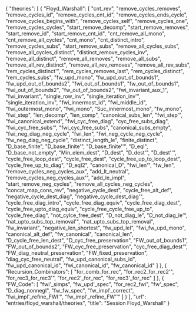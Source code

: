 {
    "theories": [
        {
            "Floyd_Warshall": [
                "cnt_rev",
                "remove_cycles_removes",
                "remove_cycles_id",
                "remove_cycles_cnt_id",
                "remove_cycles_ends_cycle",
                "remove_cycles_begins_with",
                "remove_cycles_self",
                "remove_cycles_one",
                "remove_cycles_cycles",
                "start_remove_decomp",
                "start_remove_removes",
                "start_remove_id",
                "start_remove_cnt_id",
                "cnt_remove_all_mono",
                "cnt_remove_all_cycles",
                "cnt_mono",
                "cnt_distinct_intro",
                "remove_cycles_subs",
                "start_remove_subs",
                "remove_all_cycles_subs",
                "remove_all_cycles_distinct",
                "distinct_remove_cycles_inv",
                "remove_all_distinct",
                "remove_all_removes",
                "remove_all_subs",
                "remove_all_rev_distinct",
                "remove_all_rev_removes",
                "remove_all_rev_subs",
                "rem_cycles_distinct'",
                "rem_cycles_removes_last",
                "rem_cycles_distinct",
                "rem_cycles_subs",
                "fw_upd_mono",
                "fw_upd_out_of_bounds1",
                "fw_upd_out_of_bounds2",
                "fwi_out_of_bounds1",
                "fw_out_of_bounds1",
                "fwi_out_of_bounds2",
                "fw_out_of_bounds2",
                "fwi_invariant_aux_1",
                "fwi_invariant",
                "single_row_inv",
                "single_iteration_inv'",
                "single_iteration_inv",
                "fwi_innermost_id",
                "fwi_middle_id",
                "fwi_outermost_mono",
                "fwi_mono",
                "Suc_innermost_mono",
                "fw_mono",
                "fwi_step",
                "len_decomp",
                "len_comp",
                "canonical_subs_len",
                "fwi_step'",
                "fwi_canonical_extend",
                "fwi_cyc_free_diag",
                "cyc_free_subs_diag",
                "fwi_cyc_free_subs'",
                "fwi_cyc_free_subs",
                "canonical_subs_empty",
                "fwi_neg_diag_neg_cycle",
                "fwi_len",
                "fwi_neg_cycle_neg_cycle",
                "fw_neg_diag_neg_cycle",
                "distinct_length_le",
                "finite_distinct",
                "D_base_finite",
                "D_base_finite'",
                "D_base_finite''",
                "D_eqI",
                "D_base_not_empty",
                "Min_elem_dest",
                "D_dest",
                "D_dest'",
                "D_dest''",
                "cycle_free_loop_dest",
                "cycle_free_dest",
                "cycle_free_up_to_loop_dest",
                "cycle_free_up_to_diag",
                "D_eqI2",
                "canonical_D",
                "fwi_len'",
                "fw_len",
                "remove_cycles_neg_cycles_aux",
                "add_lt_neutral",
                "remove_cycles_neg_cycles_aux'",
                "add_le_impl",
                "start_remove_neg_cycles",
                "remove_all_cycles_neg_cycles",
                "concat_map_cons_rev",
                "negative_cycle_dest",
                "cycle_free_alt_def",
                "negative_cycle_dest_diag",
                "negative_cycle_dest_diag'",
                "cycle_free_diag_intro",
                "cycle_free_diag_equiv",
                "cycle_free_diag_dest",
                "cycle_free_upto_diag_equiv",
                "cycle_free_cycle_free_up_to",
                "cycle_free_diag",
                "not_cylce_free_dest",
                "D_not_diag_le",
                "D_not_diag_le'",
                "nat_upto_subs_top_removal'",
                "nat_upto_subs_top_removal",
                "fw_invariant",
                "negative_len_shortest",
                "fw_upd_leI",
                "fwi_fw_upd_mono",
                "canonical_alt_def",
                "fw_canonical",
                "canonical_len",
                "D_cycle_free_len_dest",
                "D_cyc_free_preservation",
                "FW_out_of_bounds1",
                "FW_out_of_bounds2",
                "FW_cyc_free_preservation",
                "cyc_free_diag_dest'",
                "FW_diag_neutral_preservation",
                "FW_fixed_preservation",
                "diag_cyc_free_neutral",
                "fw_upd_canonical_subs_id",
                "fw_upd_canonical_id",
                "fwi_canonical_id",
                "fw_canonical_id"
            ]
        },
        {
            "Recursion_Combinators": [
                "for_comb_for_rec",
                "for_rec2_for_rec2'",
                "for_rec3_for_rec3'",
                "for_rec2'_for_rec",
                "for_rec3'_for_rec"
            ]
        },
        {
            "FW_Code": [
                "fwi'_simps",
                "fw_upd'_spec",
                "for_rec2_fwi",
                "fw'_spec",
                "D_diag_nonnegI",
                "fw_fw_spec",
                "fw_impl'_correct",
                "fwi_impl'_refine_FWI'",
                "fw_impl'_refine_FW''"
            ]
        }
    ],
    "url": "entries/floyd_warshall/theories",
    "title": "Session Floyd_Warshall"
}